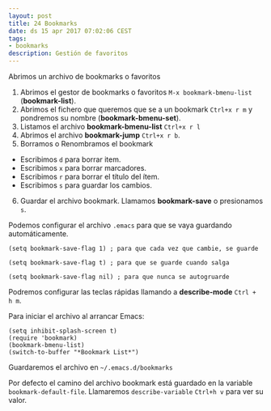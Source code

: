 ```yaml
---
layout: post
title: 24 Bookmarks
date: ds 15 apr 2017 07:02:06 CEST 
tags:
- bookmarks
description: Gestión de favoritos
---
```


Abrimos un archivo de bookmarks o favoritos


1. Abrimos el gestor de bookmarks o favoritos `M-x bookmark-bmenu-list` (**bookmark-list**).
2. Abrimos el fichero que queremos que se a un bookmark `Ctrl+x r m` y pondremos su nombre (**bookmark-bmenu-set**).
3. Listamos el archivo **bookmark-bmenu-list** `Ctrl+x r l`
4. Abrimos el archivo **bookmark-jump** `Ctrl+x r b`.
5. Borramos o Renombramos el bookmark
- Escribimos `d` para borrar item.
- Escribimos `x` para borrar marcadores.
- Escribimos `r` para borrar el título del ítem.
- Escribimos `s` para guardar los cambios.
6. Guardar el archivo bookmark. Llamamos **bookmark-save** o presionamos `s`.

Podemos configurar el archivo `.emacs` para que se vaya guardando automáticamente.

```emacs
(setq bookmark-save-flag 1) ; para que cada vez que cambie, se guarde

(setq bookmark-save-flag t) ; para que se guarde cuando salga

(setq bookmark-save-flag nil) ; para que nunca se autogruarde
```

Podremos configurar las teclas rápidas llamando a **describe-mode** `Ctrl + h m`.

Para iniciar el archivo al arrancar Emacs:

```emacs
(setq inhibit-splash-screen t)
(require 'bookmark)
(bookmark-bmenu-list)
(switch-to-buffer "*Bookmark List*")
```

Guardaremos el archivo en `~/.emacs.d/bookmarks`

Por defecto el camino del archivo bookmark está guardado en la variable `bookmark-default-file`. Llamaremos `describe-variable` `Ctrl+h v` para ver su valor.
